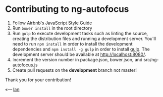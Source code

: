 # Contributing to ng-autofocus

1. Follow [Airbnb's JavaScript Style Guide](https://github.com/airbnb/javascript)
2. Run ```bower install``` in the root directory
3. Run ```gulp``` to execute development tasks such as linting the source, creating the distribution
files and running a development server. You'll need to run ```npm install``` in order to install the development
dependencies and ```npm install -g gulp``` in order to install [gulp](http://gulpjs.com). The development server should
be available at [http://localhost:8080/](http://localhost:8080/).
3. Increment the version number in package.json, bower.json, and src/ng-autofocus.js
5. Create pull requests on the **development** branch not master!

Thank you for your contribution!

«–– [Ian](http://ianvonwalter.com)
